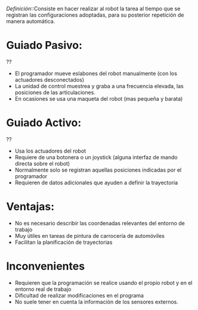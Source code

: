 *Definición*::Consiste en hacer realizar al robot la tarea al tiempo que se registran las configuraciones adoptadas, para su posterior repetición de manera automática.

# Guiado Pasivo:
??
- El programador mueve eslabones del robot manualmente (con los actuadores desconectados) 
- La unidad de control muestrea y graba a una frecuencia elevada, las posiciones de las articulaciones.
- En ocasiones se usa una maqueta del robot (mas pequeña y barata)

# Guiado Activo:
??
- Usa los actuadores del robot
- Requiere de una botonera o un joystick (alguna interfaz de mando directa sobre el robot)
- Normalmente solo se registran aquellas posiciones indicadas por el programador
- Requieren de datos adicionales que ayuden a definir la trayectoria

# Ventajas:
- No es necesario describir las coordenadas relevantes del entorno de trabajo
- Muy útiles en tareas de pintura de carrocería de automóviles
- Facilitan la planificación de trayectorias

# Inconvenientes
- Requieren que la programación se realice usando el propio robot y en el entorno real de trabajo
- Dificultad de realizar modificaciones en el programa
- No suele tener en cuenta la información de los sensores externos.
